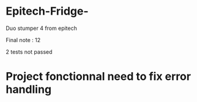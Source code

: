 # Epitech-Fridge-

Duo stumper 4 from epitech

Final note : 12

2 tests not passed

# Project fonctionnal need to fix error handling
